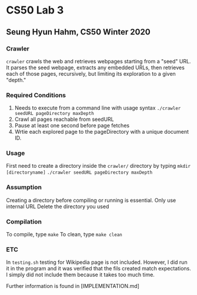 # CS50 Lab 3
## Seung Hyun Hahm, CS50 Winter 2020

### Crawler
`crawler` crawls the web and retrieves webpages starting from a "seed" URL. It parses the seed webpage, extracts any embedded URLs, then retrieves each of those pages, recursively, but limiting its exploration to a given "depth."

### Required Conditions
1. Needs to execute from a command line with usage syntax `./crawler seedURL pageDirectory maxDepth`
2. Crawl all pages reachable from seedURL
3. Pause at least one second before page fetches
4. Wrtie each explored page to the pageDirectory with a unique document ID. 


### Usage
First need to create a directory inside the `crawler/` directory by typing `mkdir [directoryname]`
`./crawler seedURL pageDirectory maxDepth`

### Assumption
Creating a directory before compiling or running is essential. 
Only use internal URL
Delete the directory you used 

### Compilation

To compile, type `make` 
To clean, type `make clean`

### ETC
In `testing.sh` testing for Wikipedia page is not included. However, I did run it in the program and it was verified that the fils created match expectations. I simply did not include them because it takes too much time. 

Further information is found in [IMPLEMENTATION.md]

